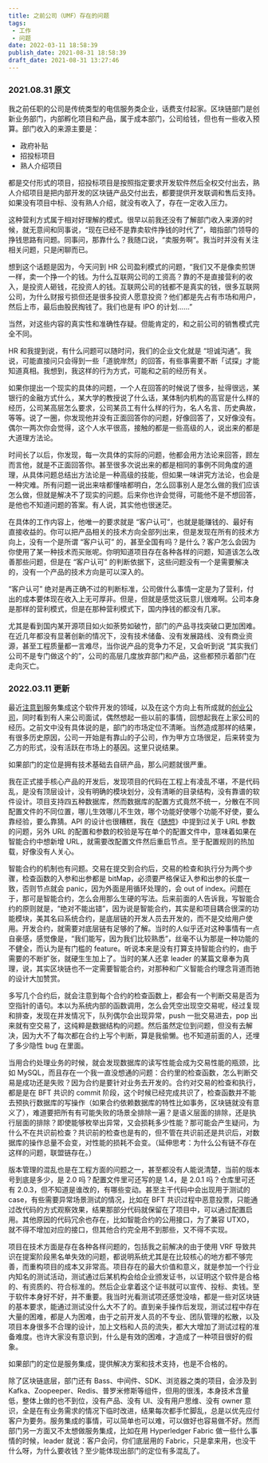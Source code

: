 ```yaml
---
title: 之前公司（UMF）存在的问题
tags: 
 - 工作
 - 问题
date: 2022-03-11 18:58:39
publish_date: 2021-08-31 18:58:39
draft_date: 2021-08-31 13:27:46
---
```


### 2021.08.31 原文

我之前任职的公司是传统类型的电信服务类企业，话费支付起家。区块链部门是创新业务部门，内部孵化项目和产品，属于成本部门，公司给钱，但也有一些收入预算。部门收入的来源主要是：

- 政府补贴
- 招投标项目
- 熟人介绍项目

都是交付形式的项目，招投标项目是按照指定要求开发软件然后全权交付出去，熟人介绍项目是把内部开发的区块链产品交付出去，都要提供开发联调和售后支持。如果没有项目中标、没有熟人介绍，就没有收入了，存在一定收入压力。

这种营利方式属于相对好理解的模式。很早以前我还没有了解部门收入来源的时候，就无意间和同事说，“现在已经不是靠卖软件挣钱的时代了”，暗指部门领导的挣钱思路有问题。同事问，那靠什么？我随口说，“卖服务啊”。我当时并没有关注相关问题，只是闲聊而已。

想到这个话题是因为，今天问到 HR 公司盈利模式的问题，“我们又不是像卖煎饼一样，卖一个挣一个的钱。为什么互联网公司的工资高？靠的不是直接营利的收入，是投资人砸钱，花投资人的钱。互联网公司的钱都不是真实的钱，很多互联网公司，为什么财报亏损但还是很多投资人愿意投资？他们都是先占有市场和用户，然后上市，最后由股民掏钱了。我们也是有 IPO 的计划……”

当然，对这些内容的真实性和准确性存疑。但能肯定的，和之前公司的销售模式完全不同。

HR 和我提到说，有什么问题可以随时问，我们的企业文化就是 “坦诚沟通”。我说，可能直接问只会得到一些「道貌岸然」的回答，有些事需要不断「试探」才能知道真相。我想到，我这样的行为方式，可能和之前的经历有关。

如果你提出一个现实的具体的问题，一个人在回答的时候说了很多，扯得很远，某银行的金融方式什么，某大学的教授说了什么话，某体制内机构的高官是什么样的经历，公司某高层怎么要求，公司某员工有什么样的行为，名人名言、历史典故，等等。说了一圈，你发现他并没有正面回答你的问题，好像回答了，又好像没有。偶尔一两次你会觉得，这个人水平很高，接触的都是一些高级的人，说出来的都是大道理方法论。

时间长了以后，你发现，每一次具体的实际的问题，他都会用方法论来回答，顾左而言他，就是不正面回答你。甚至很多次说出来的都是相同的事例不同角度的道理，从具体问题总结出方法论是一种高级的技能，但如果一味讲究方法论，也会是一种灾难。所有问题一说出来啥都懂啥都明白，怎么回事别人是怎么做的我们应该怎么做，但就是解决不了现实的问题。后来你也许会觉得，可能他不是不想回答，是他也不知道问题的答案。有人说，其实他也很迷茫。

在具体的工作内容上，他唯一的要求就是 “客户认可”，也就是能赚钱的、最好有直接收益的。你可以把产品相关的技术方向全部列出来，但是发现在所有的技术方向上，没有一个是所谓 “客户认可” 的，甚至全国有吗？是什么？客户怎么会因为你使用了某一种技术而买账呢。你明知道项目存在各种各样的问题，知道该怎么改善那些问题，但是在 “客户认可” 的判断依据下，这些问题没有一个是需要解决的，没有一个产品的技术方向是可以深入的。

“客户认可” 绝对是再正确不过的判断标准，公司做什么事情一定是为了营利，付出的成本要体现在收入上无可厚非。但是，但就是感觉这玩意儿很难啊。公司本身是那样的营利模式，但是在那种营利模式下，国内挣钱的都没有几家。

尤其是看到国内某开源项目如火如荼势如破竹，部门的产品寻找突破口更加困难。在近几年都没有显著创新的情况下，没有技术储备、没有发展路线、没有商业资源，甚至工程质量都一言难尽，当你说产品的竞争力不足，又会听到说 “其实我们公司不是专门做这个的”，公司的高层几度放弃部门和产品，这些都预示着部门在走向灭亡。

### 2022.03.11 更新

最近[注意到](/micro-blog/#2022-10)服务集成这个软件开发的领域，以及在这个方向上有所成就的[创业公司](https://coolshell.cn/articles/20765.html)，同时看到有人来公司面试，偶然想起一些以前的事情，回想起我在上家公司的经历。之前文中没有具体说的是，部门的市场定位不清晰。当然造成那样的结果，有很多历史原因，公司一开始是有靠山的子公司，作为甲方立场很足，后来转变为乙方的形式，没有活跃在市场上的基因。这里只说结果。

如果部门的定位是拥有技术基础去自研产品，那么问题就很严重。

我在正式接手核心产品的开发后，发现项目的代码在工程上有凌乱不堪，不是代码乱，是没有顶层设计，没有明确的模块划分，没有清晰的目录结构，没有靠谱的软件设计。项目支持四五种数据库，然而数据库的配置方式竟然不统一，分散在不同配置文件的不同位置，哪儿生效哪儿不生效，哪个功能好使哪个功能不好使，要么靠经验，要么靠猜。API 的设计也很糟糕，我在《[随想](/2021/11/23/%E9%9A%8F%E6%83%B3/)》中提到过关于 URL 参数的问题，另外 URL 的配置和参数的校验是写在单个的配置文件中，意味着如果在智能合约中想新增 URL，就需要改配置文件然后重启节点。至于配置规则的热加载，好像没有人关心。

智能合约的机制也有问题。交易在提交到合约后，交易的检查和执行分为两个步骤，检查函数的入参和出参都是 bitMap，必须要严格保证入参和出参的长度一致，否则节点就会 panic，因为外面是用循环处理的，会 out of index。问题在于，那可是智能合约，怎么会用那么生硬的写法。后来前面的人告诉我，写智能合约的原则就是，“绝对不能出错”，因为说是智能合约，其实是和项目耦合很深的功能模块，美其名曰系统合约，是底层链的开发人员去开发的，而不是交给用户使用。开发合约，就需要对底层链有足够的了解。当时的人似乎还对这种事情有一点自豪感，感觉像是，“我们能写，因为我们比较熟悉”，丝毫不认为那是一种功能的不健全，而认为是有门槛的 feature。听说本来是没有打算支持智能合约的，由于需要的不断扩张，就硬生生加上了。当时的某人还拿 leader 的某篇文章奉为真理，说，其实区块链也不一定需要智能合约，对那种和广义智能合约理念背道而驰的设计大加赞赏。

多写几个合约后，就会注意到每个合约的检查函数上，都会有一个判断交易是否为空指针的语句。本以为系统内部的函数调用，怎么会凭空出现空交易呢，经过复现和排查，发现在并发情况下，队列偶尔会出现异常，push 一批交易进去，pop 出来就有空交易了，这纯粹是数据结构的问题。然后虽然定位到问题，但没有去解决，因为大不了每次都在合约上写个判断，算是我偷懒。也不知道前面的人，还埋了多少隐性 bug 在里面。

当用合约处理业务的时候，就会发现数据库的读写性能会成为交易性能的瓶颈，比如 MySQL，而且存在一个我一直没想通的问题：合约里的检查函数，怎么判断交易是成功还是失败？因为合约是要针对业务去开发的。合约对交易的检查和执行，都是是在 BFT 共识的 commit 阶段，这个时候已经完成共识了，检查函数并不能去预执行数据库的写操作（如果合约依赖数据库的特性比如事务，区块链就没有意义了），难道要把所有有可能失败的场景全排除一遍？是语义层面的排除，还是执行层面的排除？即使能够枚举出异常，又会损耗多少性能？那可能会产生疑问，为什么不在共识前检查？共识前的检查也是有的，但不管在共识前还是共识后，对数据库的操作总量不会变，对性能的损耗不会变。（延伸思考：为什么公有链不存在这样的问题，联盟链存在。）

版本管理的混乱也是在工程方面的问题之一，甚至都没有人能说清楚，当前的版本号到底是多少，是 2.0 吗？配置文件里可还写的是 1.4，是 2.0.1 吗？仓库里可还有 2.0.3，但不知道是谁改的，有哪些变动。甚至主干代码中会出现用于测试的 case，有些需要异常场景测试的情况，比如在 BFT 共识过程中恶意投票，只能通过改代码的方式观察效果，结果那部分代码就保留在了项目中，可以通过配置启用。其他原因的代码冗余也存在，比如智能合约的公用接口，为了兼容 UTXO，就不得不增加对应的接口，但其他合约完全用不到那些，又不得不实现。

项目在技术方面是存在各种各样问题的，包括我之前解决的由于使用 VRF 导致共识在提案阶段黑名单失效的问题，都说明系统尤其是在比较核心的地方都不够完善，而重构项目的成本又非常高。项目存在的最大价值和意义，就是参加一个行业内知名的测试活动，测试通过后某机构会给企业颁发证书，以证明这个软件是合格的、有资质的、符合标准的。然后企业拿着这个证书就可以宣传、投标、卖钱。至于软件本身好不好，并不重要。我当时光看测试项还感觉没啥，都是一些对区块链的基本要求，能通过测试没什么大不了的。直到亲手操作后发现，测试过程中存在大量的困难，都是人为困难，由于之前开发人员的不专业、团队管理的松散，以及项目本身很多不合理的设计，加上文档和人员的流失，都大大增加了测试过程的准备难度。也许大家没有意识到，什么是有效的困难，才造成了一种项目很好的假象。

如果部门的定位是服务集成，提供解决方案和技术支持，也是不合格的。

除了区块链底层，部门还有 Bass、中间件、SDK、浏览器之类的项目，会涉及到 Kafka、Zoopeeper、Redis、普罗米修斯等组件，但用的很浅，本身技术含量低，整体上做的也不到位，没有产品、没有 UI、没有用户思维、没有 owner 意识，全是在有业务需求的情况下临时改进，结果每次都手忙脚乱，总是以优先应付客户为要务。服务集成的事情，可以简单也可以难，可以做好也容易做不好。然而部门另一方面又不太想做服务集成，比如在用 Hyperledger Fabric 做一些什么事情的时候，leader 就说：客户会问，你们底层用的 Fabric，只是拿来用，也没干什么呀，为什么要收钱？至少能体现出部门的定位有多混乱了。

